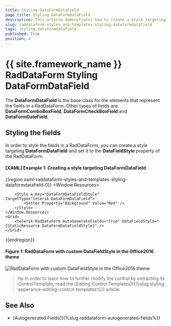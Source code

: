 ```yaml
---
title: Styling DataFormDataField
page_title: Styling DataFormDataField
description: This article demonstrates how to create a style targeting the DataFormDataField control. 
slug: raddataform-styles-and-templates-styling-dataformdatafield
tags: styling,dataformdatafield
published: True
position: 4
---
```


# {{ site.framework_name }} RadDataForm Styling DataFormDataField

The __DataFormDataField__ is the base class for the elements that represent the fields in a RadDataForm. Other types of fields are: __DataFormComboBoxField__, __DataFormCheckBoxField__ and __DataFormDateField__.

## Styling the fields

In order to style the fields in a RadDataForm, you can create a style targeting __DataFormDataField__ and set it to the __DataFieldStyle__ property of the RadDataForm. 

#### __[XAML] Example 1: Creating a style targeting DataFormDataField__
{{region xaml-raddataform-styles-and-templates-styling-dataformdatafield-0}}
	<Window.Resources>
        <!-- If you are using the NoXaml binaries, you should base the style on the default one like so:-->
        <!--<Style x:Key="DataFormDataFieldStyle" TargetType="telerik:DataFormDataField" BasedOn="{StaticResource DataFormDataFieldStyle}">-->

        <Style x:Key="DataFormDataFieldStyle" TargetType="telerik:DataFormDataField">
            <Setter Property="Background" Value="Red" />
        </Style>
    </Window.Resources>
    <Grid>
        <telerik:RadDataForm AutoGenerateFields="True" DataFieldStyle="{StaticResource DataFormDataFieldStyle}" />
    </Grid>
{{endregion}}

#### __Figure 1: RadDataForm with custom DataFieldStyle in the Office2016 theme__
![RadDataForm with custom DataFieldStyle in the Office2016 theme](images/RadDataForm_DataFieldStyle.png)

>tip In order to learn how to further modify the control by extracting its ControlTemplate, read the [Editing Control Templates]({%slug styling-apperance-editing-control-templates%}) article.

## See Also 

* [Autogenerated Fields]({%slug raddataform-autogenerated-fields%})